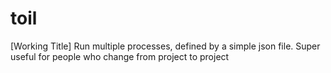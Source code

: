 toil
====

[Working Title] Run multiple processes, defined by a simple json file. Super useful for people who change from project to project
